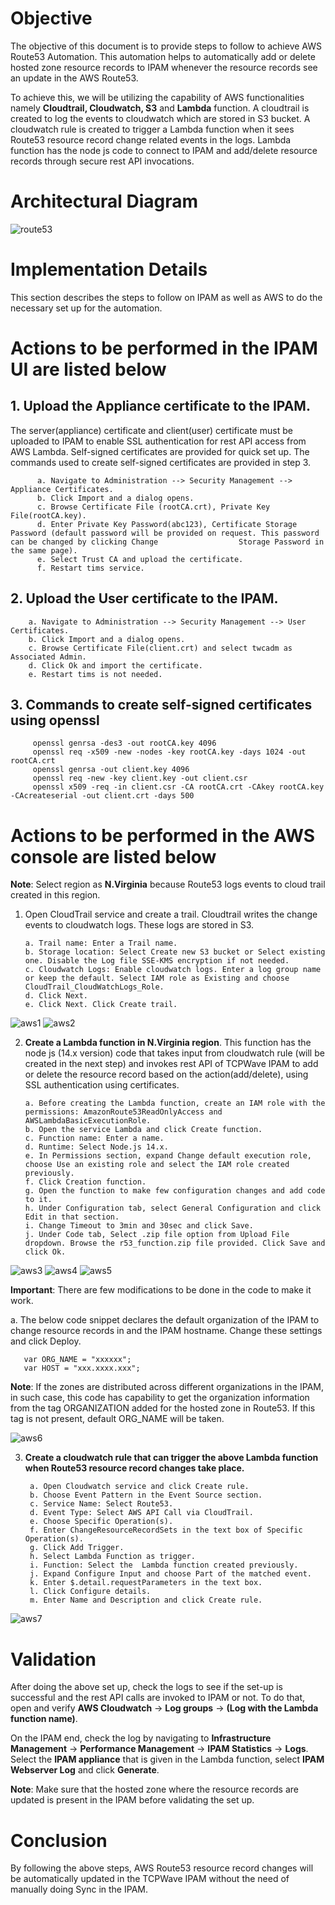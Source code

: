 # Objective 
The objective of this document is to provide steps to follow to achieve AWS Route53 Automation. This automation helps to automatically add or delete hosted zone resource records to IPAM whenever the resource records see an update in the AWS Route53.  

To achieve this, we will be utilizing the capability of AWS functionalities namely **Cloudtrail, Cloudwatch, S3** and **Lambda** function. A cloudtrail is created to log the events to cloudwatch which are stored in S3 bucket. A cloudwatch  rule is created to trigger a Lambda function when it sees Route53 resource record change related events in the logs. Lambda function has the node js code to connect to IPAM and add/delete resource records through secure rest API invocations. 

# Architectural Diagram
![route53](https://user-images.githubusercontent.com/56577268/130421562-7bda2a9c-fc60-44ff-ac73-4c8be299590e.PNG)

# Implementation Details 

This section describes the steps to follow on IPAM as well as AWS to do the necessary set up for the automation. 

# Actions to be performed in the IPAM UI are listed below
    
   ## 1. Upload the Appliance certificate to the IPAM. 
   The server(appliance) certificate and client(user) certificate must be uploaded to IPAM to enable SSL authentication for rest API access from AWS Lambda. Self-signed certificates are provided for quick set up. The commands used to create self-signed certificates are provided in step 3. 

          a. Navigate to Administration --> Security Management --> Appliance Certificates. 
          b. Click Import and a dialog opens. 
          c. Browse Certificate File (rootCA.crt), Private Key File(rootCA.key). 
          d. Enter Private Key Password(abc123), Certificate Storage Password (default password will be provided on request. This password can be changed by clicking Change                  Storage Password in the same page). 
          e. Select Trust CA and upload the certificate. 
          f. Restart tims service. 
   ## 2. Upload the User certificate to the IPAM.
   
        a. Navigate to Administration --> Security Management --> User Certificates. 
        b. Click Import and a dialog opens. 
        c. Browse Certificate File(client.crt) and select twcadm as Associated Admin. 
        d. Click Ok and import the certificate. 
        e. Restart tims is not needed. 
   ## 3. Commands to create self-signed certificates using openssl
   
         openssl genrsa -des3 -out rootCA.key 4096  
         openssl req -x509 -new -nodes -key rootCA.key -days 1024 -out rootCA.crt  
         openssl genrsa -out client.key 4096  
         openssl req -new -key client.key -out client.csr  
         openssl x509 -req -in client.csr -CA rootCA.crt -CAkey rootCA.key -CAcreateserial -out client.crt -days 500 
         
# Actions to be performed in the AWS console are listed below

**Note**: Select region as **N.Virginia** because Route53 logs events to cloud trail created in this region. 

   1. Open CloudTrail service and create a trail. Cloudtrail writes the change events to cloudwatch  logs. These logs are stored in S3. 
    
          a. Trail name: Enter a Trail name. 
          b. Storage location: Select Create new S3 bucket or Select existing one. Disable the Log file SSE-KMS encryption if not needed. 
          c. Cloudwatch Logs: Enable cloudwatch logs. Enter a log group name or keep the default. Select IAM role as Existing and choose  CloudTrail_CloudWatchLogs_Role.
          d. Click Next. 
          e. Click Next. Click Create trail.
         
   ![aws1](https://user-images.githubusercontent.com/56577268/130237089-a19007b6-ad68-4cf3-927e-531c0cd8d066.PNG)
   ![aws2](https://user-images.githubusercontent.com/56577268/130236939-07022d73-1f1d-4ad5-9e80-ff377cde863f.PNG)
   
   2. **Create a Lambda function in N.Virginia region**. This function has the node js (14.x version) code that takes input from cloudwatch rule (will be created in the next step) and invokes rest API of TCPWave IPAM to add or delete the resource record based on the action(add/delete), using SSL authentication using certificates.
   
          a. Before creating the Lambda function, create an IAM role with the permissions: AmazonRoute53ReadOnlyAccess and AWSLambdaBasicExecutionRole.
          b. Open the service Lambda and click Create function.
          c. Function name: Enter a name.
          d. Runtime: Select Node.js 14.x.
          e. In Permissions section, expand Change default execution role, choose Use an existing role and select the IAM role created previously.
          f. Click Creation function.
          g. Open the function to make few configuration changes and add code to it.
          h. Under Configuration tab, select General Configuration and click Edit in that section.
          i. Change Timeout to 3min and 30sec and click Save.
          j. Under Code tab, Select .zip file option from Upload File dropdown. Browse the r53_function.zip file provided. Click Save and click Ok.

   ![aws3](https://user-images.githubusercontent.com/56577268/130237405-380146b0-89cc-482d-9cbd-7e3b373a327a.PNG)
   ![aws4](https://user-images.githubusercontent.com/56577268/130237427-4e9a3748-bac3-4691-b7ac-ae658deb9bda.PNG)
   ![aws5](https://user-images.githubusercontent.com/56577268/130237443-5a2b2641-c155-4fa0-aadd-f6cf59c99f88.PNG)
   
   **Important**:  There are few modifications to be done in the code to make it work.
   
   a. The below code snippet declares the default organization of the IPAM to change resource records in and the IPAM hostname. Change these settings and click Deploy.

       var ORG_NAME = "xxxxxx";
       var HOST = "xxx.xxxx.xxx";
                
  **Note**: If the zones are distributed across different organizations in the IPAM, in such case, this code has capability to get the organization information from the tag                 ORGANIZATION added for the hosted zone in Route53. If this tag is not present, default ORG_NAME will be taken.
  
  ![aws6](https://user-images.githubusercontent.com/56577268/130237720-713d24a9-ee10-4193-b134-a98c0e195349.PNG)
  
  3. **Create a cloudwatch rule that can trigger the above Lambda function when Route53 resource record changes take place.**
  
          a. Open Cloudwatch service and click Create rule.
          b. Choose Event Pattern in the Event Source section.
          c. Service Name: Select Route53.
          d. Event Type: Select AWS API Call via CloudTrail.
          e. Choose Specific Operation(s).
          f. Enter ChangeResourceRecordSets in the text box of Specific Operation(s).
          g. Click Add Trigger.
          h. Select Lambda Function as trigger.
          i. Function: Select the  Lambda function created previously.
          j. Expand Configure Input and choose Part of the matched event.
          k. Enter $.detail.requestParameters in the text box.
          l. Click Configure details.
          m. Enter Name and Description and click Create rule.
          
   ![aws7](https://user-images.githubusercontent.com/56577268/130237816-99a437f6-6301-4706-a579-2644a1064d70.PNG)
   
# Validation

After doing the above set up, check the logs to see if the set-up is successful and the rest API calls are invoked to IPAM or not. To do that, open and verify **AWS Cloudwatch** -> **Log groups** -> **(Log with the Lambda function name)**.

On the IPAM end, check the log by navigating to **Infrastructure Management** -> **Performance Management** -> **IPAM Statistics** -> **Logs**. Select the **IPAM appliance** that is given in the Lambda function, select **IPAM Webserver Log** and click **Generate**.

**Note**: Make sure that the hosted zone where the resource records are updated is present in the IPAM before validating the set up.

# Conclusion

By following the above steps, AWS Route53 resource record changes will be automatically updated in the TCPWave IPAM without the need of manually doing Sync in the IPAM.


  
  
